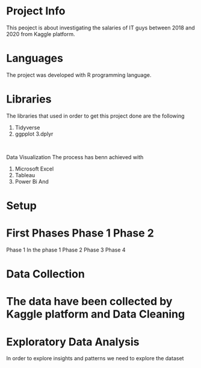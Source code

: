 Project Info
=
This peoject is about investigating the salaries of IT guys between 2018 and 2020 from Kaggle platform.

Languages
=
The project was developed with R programming language.
<br>

Libraries
=
The libraries that used in order to get this project done are the following 
1. Tidyverse
2. ggpplot
3.dplyr
<br>

Data Visualization
The process has benn achieved with 
1. Microsoft Excel 
2.  Tableau
3. Power Bi
And

Setup
=
First
Phases
Phase 1 
Phase 2 
=
Phase 1 In the phase 1 
Phase 2 
Phase 3 
Phase 4 

Data Collection
= 
The data have been collected by Kaggle platform and 
Data Cleaning
=
Exploratory Data Analysis 
=
In order to explore insights and patterns we need to explore the dataset
